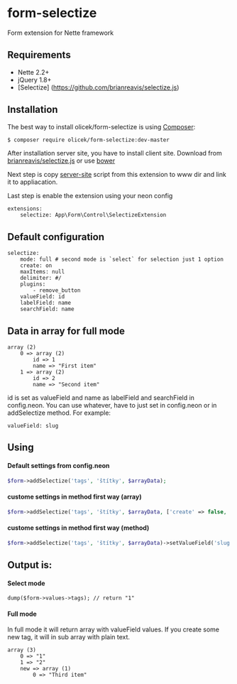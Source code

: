 form-selectize
==============

Form extension for Nette framework

## Requirements

* Nette 2.2+
* jQuery 1.8+
* [Selectize] (https://github.com/brianreavis/selectize.js)

## Installation

The best way to install olicek/form-selectize is using  [Composer](http://getcomposer.org/):

```sh
$ composer require olicek/form-selectize:dev-master
```

After installation server site, you have to install client site. 
Download from [brianreavis/selectize.js](https://github.com/brianreavis/selectize.js/tree/master/dist) or use [bower](http://bower.io/search/?q=selectize)

Next step is copy [server-site](https://github.com/Olicek/form-selectize/blob/master/client-side/selectize.js) script from this extension to www dir and link it to appliacation.

Last step is enable the extension using your neon config

```
extensions:
	selectize: App\Form\Control\SelectizeExtension
```

## Default configuration

```
selectize:
	mode: full # second mode is `select` for selection just 1 option
	create: on
	maxItems: null
	delimiter: #/
	plugins:
		- remove_button
	valueField: id
	labelField: name
	searchField: name
```


## Data in array for full mode

```
array (2)
	0 => array (2)
		id => 1
		name => "First item"
	1 => array (2)
		id => 2
		name => "Second item"
```
id is set as valueField and name as labelField and searchField in config.neon. You can use whatever, have to just set in config.neon or in addSelectize method. For example: 
```
valueField: slug
```

## Using

#### Default settings from config.neon

```php
$form->addSelectize('tags', 'štítky', $arrayData);
```

#### custome settings in method first way (array)
```php
$form->addSelectize('tags', 'štítky', $arrayData, ['create' => false, 'maxItems' => 3]);
```

#### custome settings in method first way (method)

```php
$form->addSelectize('tags', 'štítky', $arrayData)->setValueField('slug')->delimiter('_');
```

## Output is:

#### Select mode

```
dump($form->values->tags); // return "1"
```

#### Full mode
In full mode it will return array with valueField values. If you create some new tag, it will in sub array with plain text.

```
array (3)
	0 => "1"
	1 => "2"
	new => array (1)
		0 => "Third item"
```
